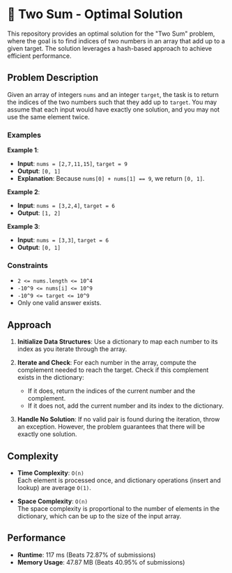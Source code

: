 # 🎯 Two Sum - Optimal Solution

This repository provides an optimal solution for the "Two Sum" problem, where the goal is to find indices of two numbers
in an array that add up to a given target. The solution leverages a hash-based approach to achieve efficient
performance.

## Problem Description

Given an array of integers `nums` and an integer `target`, the task is to return the indices of the two numbers such
that they add up to `target`. You may assume that each input would have exactly one solution, and you may not use the
same element twice.

### Examples

**Example 1**:

- **Input**: `nums = [2,7,11,15]`, `target = 9`
- **Output**: `[0, 1]`
- **Explanation**: Because `nums[0] + nums[1] == 9`, we return `[0, 1]`.

**Example 2**:

- **Input**: `nums = [3,2,4]`, `target = 6`
- **Output**: `[1, 2]`

**Example 3**:

- **Input**: `nums = [3,3]`, `target = 6`
- **Output**: `[0, 1]`

### Constraints

- `2 <= nums.length <= 10^4`
- `-10^9 <= nums[i] <= 10^9`
- `-10^9 <= target <= 10^9`
- Only one valid answer exists.

## Approach

1. **Initialize Data Structures**: Use a dictionary to map each number to its index as you iterate through the array.

2. **Iterate and Check**: For each number in the array, compute the complement needed to reach the target. Check if this
   complement exists in the dictionary:
    - If it does, return the indices of the current number and the complement.
    - If it does not, add the current number and its index to the dictionary.

3. **Handle No Solution**: If no valid pair is found during the iteration, throw an exception. However, the problem
   guarantees that there will be exactly one solution.

## Complexity

- **Time Complexity**: `O(n)`  
  Each element is processed once, and dictionary operations (insert and lookup) are average `O(1)`.

- **Space Complexity**: `O(n)`  
  The space complexity is proportional to the number of elements in the dictionary, which can be up to the size of the
  input array.

## Performance

- **Runtime**: 117 ms (Beats 72.87% of submissions)
- **Memory Usage**: 47.87 MB (Beats 40.95% of submissions)

